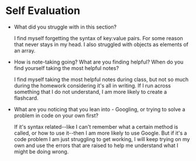 # Self Evaluation

- What did you struggle with in this section?<br>

  I find myself forgetting the syntax of key:value pairs. For some reason that never stays in my head. I also struggled with objects as elements of an array.
- How is note-taking going? What are you finding helpful? When do you find yourself taking the most helpful notes?<br>
  
  I find myself taking the most helpful notes during class, but not so much during the homework considering it's all in writing. If I run across something that I do not understand, I am more likely to create a flashcard.
- What are you noticing that you lean into - Googling, or trying to solve a problem in code on your own first?<br>
  
  If it's syntax related--like I can't remember what a certain method is called, or how to use it--then I am more likely to use Google. But if it's a code problem I am just struggling to get working, I will keep trying on my own and use the errors that are raised to help me understand what I might be doing wrong.
